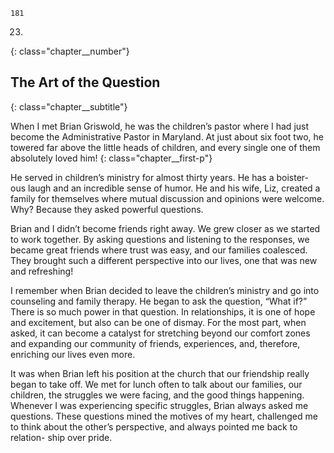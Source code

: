```
181
```
23.
{: class="chapter__number"}

## The Art of the Question
{: class="chapter__subtitle"}

When I met Brian Griswold, he was the children’s pastor where I had just
become the Administrative Pastor in Maryland. At just about six foot
two, he towered far above the little heads of children, and every single one of
them absolutely loved him!
{: class="chapter__first-p"}

He served in children’s ministry for almost thirty years. He has a boister-
ous laugh and an incredible sense of humor. He and his wife, Liz, created a
family for themselves where mutual discussion and opinions were welcome.
Why? Because they asked powerful questions.

Brian and I didn’t become friends right away. We grew closer as we
started to work together. By asking questions and listening to the responses,
we became great friends where trust was easy, and our families coalesced.
They brought such a different perspective into our lives, one that was new and
refreshing!

I remember when Brian decided to leave the children’s ministry and go
into counseling and family therapy. He began to ask the question, “What if?”
There is so much power in that question. In relationships, it is one of hope and
excitement, but also can be one of dismay. For the most part, when asked, it
can become a catalyst for stretching beyond our comfort zones and expanding
our community of friends, experiences, and, therefore, enriching our lives even
more.

It was when Brian left his position at the church that our friendship
really began to take off. We met for lunch often to talk about our families,
our children, the struggles we were facing, and the good things happening.
Whenever I was experiencing specific struggles, Brian always asked me
questions. These questions mined the motives of my heart, challenged me to
think about the other’s perspective, and always pointed me back to relation-
ship over pride.